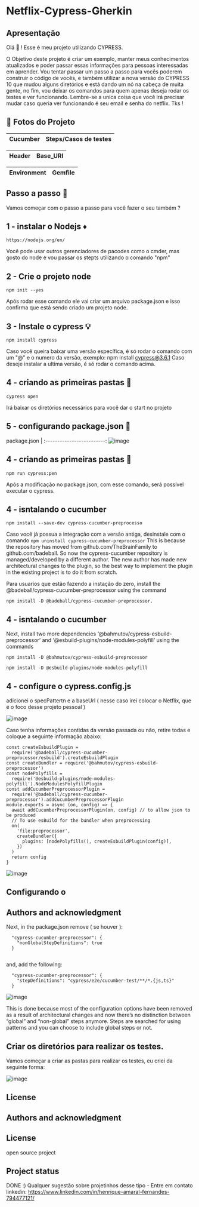 # Netflix-Cypress-Gherkin

 ## Apresentação

Olá :wave: ! Esse é meu projeto utilizando CYPRESS. 

O Objetivo deste projeto é criar um exemplo, manter meus conhecimentos atualizados e poder passar essas informações para pessoas interessadas em aprender. 
Vou tentar passar um passo a passo para vocês poderem construir o código de vocês, e também utilizar a nova versão do CYPRESS 10 que mudou alguns diretórios e está dando um nó na cabeça de muita gente, no fim, vou deixar os comandos para quem apenas deseja rodar os testes e ver funcionando. Lembre-se a unica coisa que você irá precisar mudar caso queria ver funcionando é seu email e senha do netflix. Tks ! 

 ## :camera_flash: Fotos do Projeto 
 
 
Cucumber             |  Steps/Casos de testes
:-------------------------:|:-------------------------:


Header             |  Base_URI
:-------------------------:|:-------------------------:



Environment             |  Gemfile
:-------------------------:|:-------------------------:



## Passo a passo :foot:

Vamos começar com o passo a passo para você fazer o seu também ?


<!-- Already a pro? Just edit this README.md and make it your own. Want to make it easy? [Use the template at the bottom](#editing-this-readme)! -->

## 1 - instalar o Nodejs :diamonds:

```
https://nodejs.org/en/
```
Você pode usar outros gerenciadores de pacodes como o cmder, mas gosto do node e vou passar os stepts utilizando o comando "npm"

## 2 - Crie o projeto node

```
npm init --yes

```
Após rodar esse comando ele vai criar um arquivo package.json e isso confirma que está sendo criado um projeto node. 


## 3 - Instale o cypress	:bulb:

```
npm install cypress

```
Caso você queira baixar uma versão específica, é só rodar o comando com um "@" e o numero da versão, exemplo: npm install cypress@3.6.1
Caso deseje instalar a ultima versão, é só rodar o comando acima. 

## 4 - criando as primeiras pastas :open_file_folder:

```
cypress open

```
Irá baixar os diretórios necessários para você dar o start no projeto

## 5 - configurando package.json :link:

package.json               | 
:-------------------------:
![image](https://user-images.githubusercontent.com/67130771/187009314-5440029b-4201-44c6-9d29-ff9083d29053.png)



## 4 - criando as primeiras pastas :open_file_folder:

```
npm run cypress:pen
```

Após a modificação no package.json, com esse comando, será possível executar o cypress. 

## 4 - isntalando o cucumber 
```
npm install --save-dev cypress-cucumber-preprocesso

```
Caso você já possua a integração com a versão antiga, desinstale com o comando `npm uninstall cypress-cucumber-preprocessor` This is because the repository has moved from github.com/TheBrainFamily to github.com/badeball. So now the cypress-cucumber repository is managed/developed by a different author. The new author has made new architectural changes to the plugin, so the best way to implement the plugin in the existing project is to do it from scratch.

Para usuarios que estão fazendo a instação do zero, install the @badeball/cypress-cucumber-preprocessor using the command

```
npm install -D @badeball/cypress-cucumber-preprocessor.
``` 

## 4 - isntalando o cucumber 


Next, install two more dependencies ‘@bahmutov/cypress-esbuild-preprocessor’ and ‘@esbuild-plugins/node-modules-polyfill’ using the commands


`npm install -D @bahmutov/cypress-esbuild-preprocessor `

`npm install -D @esbuild-plugins/node-modules-polyfill`


## 4 - configure o cypress.config.js

adicionei o specPattertn e a baseUrl ( nesse caso irei colocar o Netflix, que é o foco desse projeto pessoal )

![image](https://user-images.githubusercontent.com/67130771/187009823-624c398c-629b-428a-8f5a-1c491ec1d9c7.png)

Caso tenha informações contidas da versão passada ou não, retire todas e coloque a seguinte informação abaixo: 

```
const createEsbuildPlugin =
  require('@badeball/cypress-cucumber-preprocessor/esbuild').createEsbuildPlugin
const createBundler = require('@bahmutov/cypress-esbuild-preprocessor')
const nodePolyfills =
  require('@esbuild-plugins/node-modules-polyfill').NodeModulesPolyfillPlugin
const addCucumberPreprocessorPlugin =
  require('@badeball/cypress-cucumber-preprocessor').addCucumberPreprocessorPlugin
module.exports = async (on, config) => {
  await addCucumberPreprocessorPlugin(on, config) // to allow json to be produced
  // To use esBuild for the bundler when preprocessing
  on(
    'file:preprocessor',
    createBundler({
      plugins: [nodePolyfills(), createEsbuildPlugin(config)],
    })
  )
  return config
}

```
![image](https://user-images.githubusercontent.com/67130771/187009742-902aafc1-8cc7-44ee-9438-33ed752fffee.png)

## Configurando o 

## Authors and acknowledgment


Next, in the package.json remove ( se houver ):

```
  "cypress-cucumber-preprocessor": {
    "nonGlobalStepDefinitions": true
  }
  
  ```
and, add the following:

```
  "cypress-cucumber-preprocessor": {
    "stepDefinitions": "cypress/e2e/cucumber-test/**/*.{js,ts}"
  }
  ```
 ![image](https://user-images.githubusercontent.com/67130771/187009815-b209c59b-fd25-41e6-a673-8d62f49281c6.png)
 
This is done because most of the configuration options have been removed as a result of architectural changes and now there’s no distinction between “global” and “non-global” steps anymore. Steps are searched for using patterns and you can choose to include global steps or not.


## Criar os diretórios para realizar os testes. 

Vamos começar a criar as pastas para realizar os testes, eu criei da seguinte forma: 

![image](https://user-images.githubusercontent.com/67130771/187009940-470b5237-1cbf-448f-8c6e-f883293dec67.png)


## License





## Authors and acknowledgment
## License
open source project

## Project status
DONE :)
Qualquer sugestão sobre projetinhos desse tipo - Entre em contato
linkedin: https://www.linkedin.com/in/henrique-amaral-fernandes-794477121/
